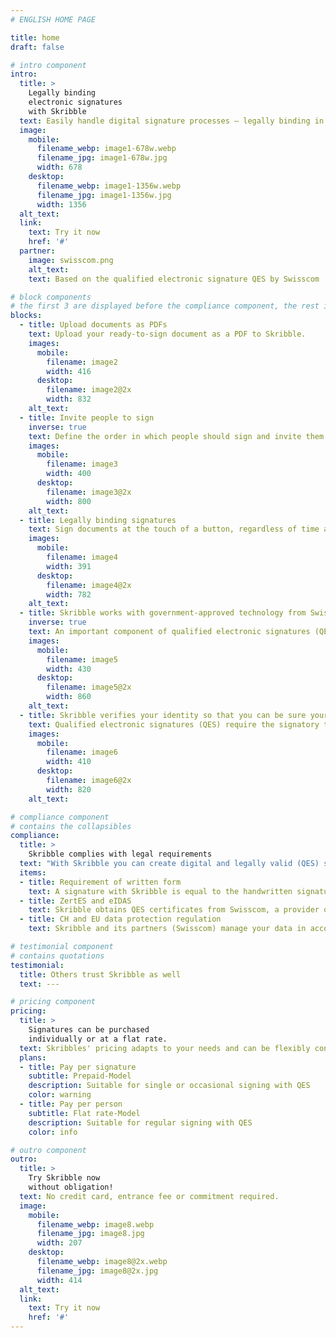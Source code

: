 ```yaml
---
# ENGLISH HOME PAGE

title: home
draft: false

# intro component
intro:
  title: >
    Legally binding
    electronic signatures
    with Skribble
  text: Easily handle digital signature processes – legally binding in accordance with Swiss & EU law.
  image:
    mobile:
      filename_webp: image1-678w.webp
      filename_jpg: image1-678w.jpg
      width: 678
    desktop:
      filename_webp: image1-1356w.webp
      filename_jpg: image1-1356w.jpg
      width: 1356
  alt_text:
  link:
    text: Try it now
    href: '#'
  partner:
    image: swisscom.png
    alt_text:
    text: Based on the qualified electronic signature QES by Swisscom

# block components
# the first 3 are displayed before the compliance component, the rest is displayed after it
blocks:
  - title: Upload documents as PDFs
    text: Upload your ready-to-sign document as a PDF to Skribble.
    images:
      mobile:
        filename: image2
        width: 416
      desktop:
        filename: image2@2x
        width: 832
    alt_text:
  - title: Invite people to sign
    inverse: true
    text: Define the order in which people should sign and invite them by e-mail.
    images:
      mobile:
        filename: image3
        width: 400
      desktop:
        filename: image3@2x
        width: 800
    alt_text:
  - title: Legally binding signatures
    text: Sign documents at the touch of a button, regardless of time and place.
    images:
      mobile:
        filename: image4
        width: 391
      desktop:
        filename: image4@2x
        width: 782
    alt_text:
  - title: Skribble works with government-approved technology from Swisscom
    inverse: true
    text: An important component of qualified electronic signatures (QES) are digital certificates. Skribble obtains these from Swisscom, a government approved certification authority. This means that signatures created by Skribble are equivalent to hand-written signatures according to Swiss and EU law.
    images:
      mobile:
        filename: image5
        width: 430
      desktop:
        filename: image5@2x
        width: 860
    alt_text:
  - title: Skribble verifies your identity so that you can be sure your electronic signature is legally binding
    text: Qualified electronic signatures (QES) require the signatory to verify their identity. People who already have a verified E-ID can start signing straight away. For everyone else Skribble offers a means of identification suitable for every business context.
    images:
      mobile:
        filename: image6
        width: 410
      desktop:
        filename: image6@2x
        width: 820
    alt_text:

# compliance component
# contains the collapsibles
compliance:
  title: >
    Skribble complies with legal requirements
  text: "With Skribble you can create digital and legally valid (QES) signatures. Skribble complies with the following requirements:"
  items:
  - title: Requirement of written form
    text: A signature with Skribble is equal to the handwritten signature according to Swiss (OR Art. 14 Para. 2 bis) and EU law (eIDAS No. 910/2014 Art. 25 Para. 2).
  - title: ZertES and eIDAS
    text: Skribble obtains QES certificates from Swisscom, a provider of certificates recognised by ZertES and eIDAS.
  - title: CH and EU data protection regulation
    text: Skribble and its partners (Swisscom) manage your data in accordance with the DSG and DSGVO.

# testimonial component
# contains quotations
testimonial:
  title: Others trust Skribble as well
  text: ---

# pricing component
pricing:
  title: >
    Signatures can be purchased
    individually or at a flat rate.
  text: Skribbles' pricing adapts to your needs and can be flexibly configured.
  plans:
  - title: Pay per signature
    subtitle: Prepaid-Model
    description: Suitable for single or occasional signing with QES
    color: warning
  - title: Pay per person
    subtitle: Flat rate-Model
    description: Suitable for regular signing with QES
    color: info

# outro component
outro:
  title: >
    Try Skribble now
    without obligation!
  text: No credit card, entrance fee or commitment required.
  image:
    mobile:
      filename_webp: image8.webp
      filename_jpg: image8.jpg
      width: 207
    desktop:
      filename_webp: image8@2x.webp
      filename_jpg: image8@2x.jpg
      width: 414
  alt_text:
  link:
    text: Try it now
    href: '#'
---
```


